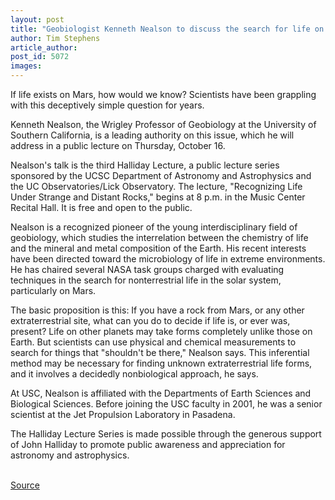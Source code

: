 ```yaml
---
layout: post
title: "Geobiologist Kenneth Nealson to discuss the search for life on other planets in public lecture"
author: Tim Stephens
article_author: 
post_id: 5072
images:
---
```


<p>
  If life exists on Mars, how would we know? Scientists have been grappling with this deceptively simple question for years.
</p>
<p>
  Kenneth Nealson, the Wrigley Professor of Geobiology at the University of Southern California, is a leading authority on this issue, which he will address in a public lecture on Thursday, October 16.<br>
</p>
<p>
  Nealson's talk is the third Halliday Lecture, a public lecture series sponsored by the UCSC Department of Astronomy and Astrophysics and the UC Observatories/Lick Observatory. The lecture, "Recognizing Life Under Strange and Distant Rocks," begins at 8 p.m. in the Music Center Recital Hall. It is free and open to the public.<br>
</p>
<p>
  Nealson is a recognized pioneer of the young interdisciplinary field of geobiology, which studies the interrelation between the chemistry of life and the mineral and metal composition of the Earth. His recent interests have been directed toward the microbiology of life in extreme environments. He has chaired several NASA task groups charged with evaluating techniques in the search for nonterrestrial life in the solar system, particularly on Mars.<br>
</p>
<p>
  The basic proposition is this: If you have a rock from Mars, or any other extraterrestrial site, what can you do to decide if life is, or ever was, present? Life on other planets may take forms completely unlike those on Earth. But scientists can use physical and chemical measurements to search for things that "shouldn't be there," Nealson says. This inferential method may be necessary for finding unknown extraterrestrial life forms, and it involves a decidedly nonbiological approach, he says.<br>
</p>
<p>
  At USC, Nealson is affiliated with the Departments of Earth Sciences and Biological Sciences. Before joining the USC faculty in 2001, he was a senior scientist at the Jet Propulsion Laboratory in Pasadena.<br>
</p>
<p>
  The Halliday Lecture Series is made possible through the generous support of John Halliday to promote public awareness and appreciation for astronomy and astrophysics.<br>
  <br>
</p>
<p><a href="http://www1.ucsc.edu/currents/03-04/10-06/halliday.html" title="Permalink to halliday">Source</a></p>

